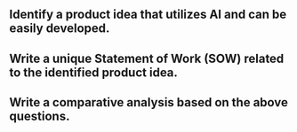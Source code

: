 ## Identify a product idea that utilizes AI and can be easily developed.
## Write a unique Statement of Work (SOW) related to the identified product idea.
## Write a comparative analysis based on the above questions.
